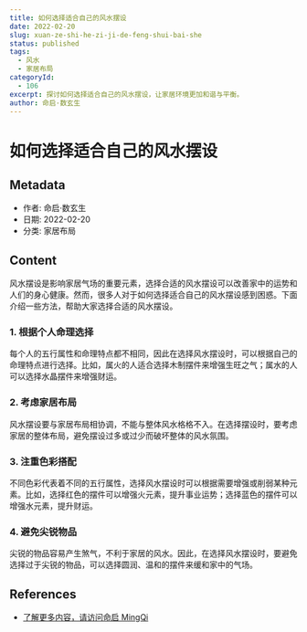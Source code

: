 ```yaml
---
title: 如何选择适合自己的风水摆设
date: 2022-02-20
slug: xuan-ze-shi-he-zi-ji-de-feng-shui-bai-she
status: published
tags:
  - 风水
  - 家居布局
categoryId:
  - 106
excerpt: 探讨如何选择适合自己的风水摆设，让家居环境更加和谐与平衡。
author: 命启·数玄生
---
```


# 如何选择适合自己的风水摆设

## Metadata
- 作者: 命启·数玄生
- 日期: 2022-02-20
- 分类: 家居布局

## Content

风水摆设是影响家居气场的重要元素，选择合适的风水摆设可以改善家中的运势和人们的身心健康。然而，很多人对于如何选择适合自己的风水摆设感到困惑。下面介绍一些方法，帮助大家选择合适的风水摆设。

### 1. 根据个人命理选择

每个人的五行属性和命理特点都不相同，因此在选择风水摆设时，可以根据自己的命理特点进行选择。比如，属火的人适合选择木制摆件来增强生旺之气；属水的人可以选择水晶摆件来增强财运。

### 2. 考虑家居布局

风水摆设要与家居布局相协调，不能与整体风水格格不入。在选择摆设时，要考虑家居的整体布局，避免摆设过多或过少而破坏整体的风水氛围。

### 3. 注重色彩搭配

不同色彩代表着不同的五行属性，选择风水摆设时可以根据需要增强或削弱某种元素。比如，选择红色的摆件可以增强火元素，提升事业运势；选择蓝色的摆件可以增强水元素，提升财运。

### 4. 避免尖锐物品

尖锐的物品容易产生煞气，不利于家居的风水。因此，在选择风水摆设时，要避免选择过于尖锐的物品，可以选择圆润、温和的摆件来缓和家中的气场。

## References
- [了解更多内容，请访问命启 MingQi](https://www.mingqi.me)